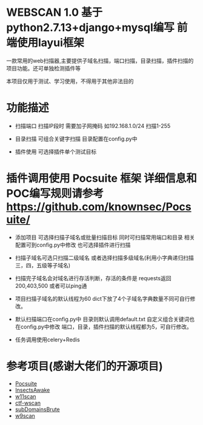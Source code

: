 # WEBSCAN 1.0 基于python2.7.13+django+mysql编写 前端使用layui框架
一款常用的web扫描器,主要提供子域名扫描，端口扫描，目录扫描，插件扫描的项目功能。还可单独检测插件等

本项目仅用于测试、学习使用，不得用于其他非法目的

# 功能描述

- 扫描端口
扫描IP段时 需要加子网掩码 如192.168.1.0/24 扫描1-255

- 目录扫描
可组合关键字扫描 目录配置在config.py中

- 插件使用
可选择插件单个测试目标 

# 插件调用使用 Pocsuite 框架 详细信息和POC编写规则请参考 https://github.com/knownsec/Pocsuite/

- 添加项目
可选择扫描子域名或批量扫描目标 同时可扫描常用端口和目录 相关配置可到config.py中修改 也可选择插件进行扫描

* 扫描子域名可选只扫描二级域名 或者选择扫描多级域名(利用小字典递归扫描三，四，五级等子域名)
* 扫描完子域名会对域名进行存活判断，存活的条件是 requests返回200,403,500 或者可以ping通

* 项目扫描子域名的默认线程为60 dict下放了4个子域名字典数量不同可自行修改。
* 默认扫描端口在config.py中 目录则默认调用default.txt 自定义组合关键词也在config.py中修改 端口，目录，插件扫描的默认线程都为5，可自行修改。

* 任务调用使用celery+Redis

# 参考项目(感谢大佬们的开源项目)
- [Pocsuite](https://github.com/knownsec/Pocsuite)
- [InsectsAwake](https://github.com/jeffzh3ng/InsectsAwake)
- [w11scan](https://github.com/boy-hack/w11scan)
- [ctf-wscan](https://github.com/kingkaki/ctf-wscan)
- [subDomainsBrute](https://github.com/lijiejie/subDomainsBrute)
- [w9scan](https://github.com/boy-hack/w9scan)
